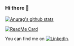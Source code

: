 ### Hi there 👋

<!-- Icons
**JoshFried/JoshFried** is a ✨ _special_ ✨ repository because its `README.md` (this file) appears on your GitHub profile.

Here are some ideas to get you started:

- 🔭 I’m currently working on ...
- 🌱 I’m currently learning ...
- 👯 I’m looking to collaborate on ...
- 🤔 I’m looking for help with ...
- 💬 Ask me about ...
- 📫 How to reach me: ...
- 😄 Pronouns: ...
- ⚡ Fun fact: ...
-->

[![Anurag's github stats](https://github-readme-stats.vercel.app/api?username=joshfried&count_private=true&show_icons=true&theme=dark)](https://github.com/anuraghazra/github-readme-stats)&#12288;

[![ReadMe Card](https://github-readme-stats.vercel.app/api/pin/?username=joshfried&repo=soen341&theme=dark)](https://github.com/anuraghazra/github-readme-stats)

<!-- Actual text -->

You can find me on [![LinkedIn][2.2]][2].

<!-- Icons -->

[2.2]: https://raw.githubusercontent.com/MartinHeinz/MartinHeinz/master/linkedin-3-16.png (LinkedIn icon without padding)

<!-- Links to your social media accounts -->

[2]: https://www.linkedin.com/in/josh-fried/

<!--
 [![Top Langs](https://github-readme-stats.vercel.app/api/top-langs/?username=JoshFried&count_private&theme=dark)](https://github.com/anuraghazra/github-readme-stats)

<!--
// can add c ustom skills here  can find more styles at shields.io and icons at simpleicons.org
![](https://img.shields.io/badge/<WORD_ON_LEFT>-<WORD_ON_RIGHT>-informational?style=flat&logo=<LOGO_NAME>&logoColor=white&color=2bbc8a)
-->

